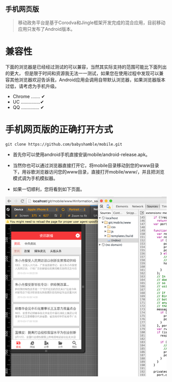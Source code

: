 手机网页版
---------
> 移动政务平台是基于Corodva和Jingle框架开发完成的混合应用，目前移动应用只发布了Android版本。

兼容性
=====

下面的浏览器是已经经过测试的可以兼容，当然其实际支持的范围可能比下面列出的更大， 但是限于时间和资源我无法一一测试，如果您在使用过程中发现可以兼容其他浏览器欢迎告诉我，Android应用会调用自带默认浏览器，如果浏览器版本过低，请考虑为手机升级。

- Chrome ....... ✔
- UC ...............✔
- QQ .............. ✔

手机网页版的正确打开方式
====================

```
git clone https://github.com/babyshamble/mobile.git

```
- 首先你可以使用android手机直接安装mobile/android-release.apk。

- 当然你也可以通过浏览器直接打开它，将mobile目录移动到您的www目录下，用谷歌浏览器访问您的www目录，直接打开mobile/www/，并且把浏览模式调为手机模拟器。

- 如果一切顺利，您将看到如下页面。 
	
![img](./1.jpg)